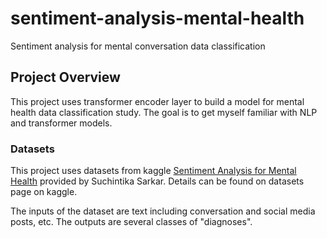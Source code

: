 # sentiment-analysis-mental-health
Sentiment analysis for mental conversation data classification

## Project Overview
This project uses transformer encoder layer to build a model for mental health data classification study. The goal is to get myself familiar with NLP and transformer models.

### Datasets
This project uses datasets from kaggle [Sentiment Analysis for Mental Health](https://www.kaggle.com/datasets/suchintikasarkar/sentiment-analysis-for-mental-health) provided by Suchintika Sarkar. Details can be found on datasets page on kaggle. 

The inputs of the dataset are text including conversation and social media posts, etc. The outputs are several classes of "diagnoses". 